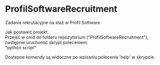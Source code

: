 ﻿# ProfilSoftwareRecruitment
Zadanie rekrutacyjne na staż w Profil Software

Jak postawić projekt:\
Przejść w cmd do folderu repozytorium ("ProfilSoftwareRecruitment"), następnie uruchomić skrypt poleceniem:\
"python script"

Dostepne komendy są widoczne po wpisaniu polecenia 'help' w skrypcie.
